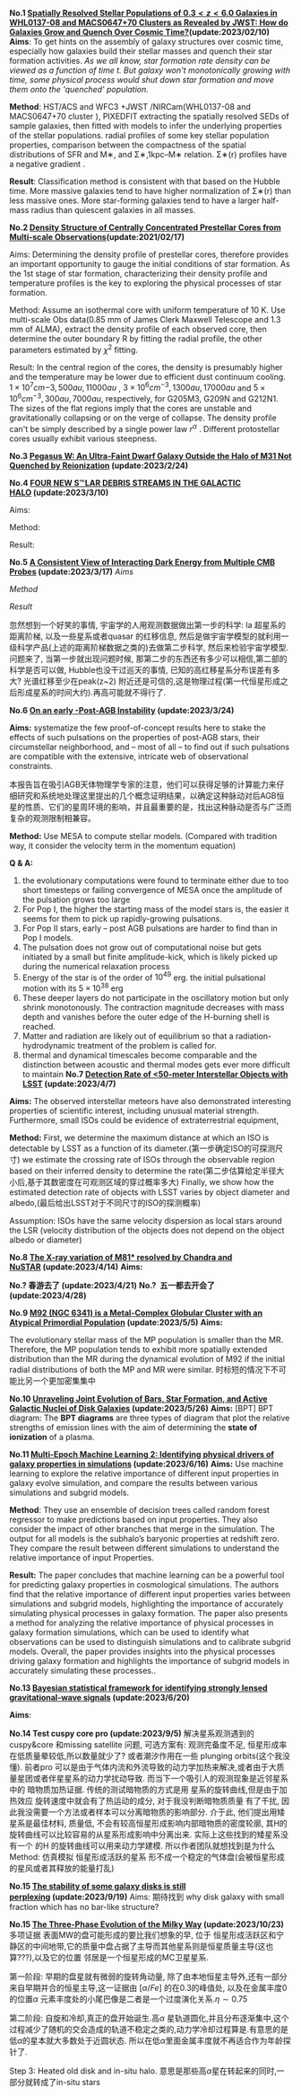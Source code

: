 **No.1 [Spatially Resolved Stellar Populations of $0.3<z<6.0$ Galaxies in WHL0137-08 and MACS0647+70 Clusters as Revealed by JWST: How do Galaxies Grow and Quench Over Cosmic Time?](http://arxiv.org/abs/2301.02209)(update:2023/02/10)**
**Aims**: To get hints on the assembly of galaxy structures over cosmic time, especially how galaxies build their stellar masses and quench their star formation activities. 
*As we all know, star formation rate density can be viewed as a function of time t.  But galaxy won't monotonically growing with time, some physical process would shut down star formation and move them onto the 'quenched' population.*

**Method**:  HST/ACS and WFC3 +JWST /NIRCam(WHL0137-08 and MACS0647+70 cluster ), PIXEDFIT extracting the spatially resolved SEDs of sample galaxies, then fitted with models to infer the underlying properties of the stellar populations.  radial profiles of some key stellar population properties, comparison between the compactness of the spatial distributions of SFR and M∗, and Σ∗,1kpc–M∗ relation. Σ∗(r) profiles have a negative gradient . 

**Result**: Classification method is consistent with that based on the Hubble time.  More massive galaxies tend to have higher normalization of Σ∗(r) than less massive ones. More star-forming galaxies tend to have a larger half-mass radius than quiescent galaxies in all masses.

**No.2 [Density Structure of Centrally Concentrated Prestellar Cores from Multi-scale Observations](https://arxiv.org/abs/2302.07634)(update:2021/02/17)**

Aims: Determining the density profile of prestellar cores, therefore provides an important opportunity to gauge the initial conditions of star formation.  As the 1st stage of  star formation, characterizing their density profile and temperature profiles is the key to exploring the physical processes of star formation.

Method: Assume an isothermal core with uniform temperature of 10 K. Use multi-scale Obs data(0.85 mm of James Clerk Maxwell Telescope and 1.3 mm of ALMA), extract the density profile of each observed core,  then determine the outer boundary R by fitting the radial profile, the other parameters estimated by $\chi^2$ fitting. 

Result: In the central region of the cores, the density is presumably higher and the temperature may be lower due to efficient dust continuum cooling. $1×10^7 cm{−3} , 500 au, 11000 au$ ,  $3×10^6 cm^{−3} , 1300 au, 17000 au$ and  $5×10^6 cm^{−3} , 300 au, 7000 au$, respectively, for G205M3, G209N and G212N1.  The sizes of the flat regions imply that the cores are unstable and gravitationally collapsing or on the verge of collapse. The density profile can't be simply described by a single power law $r^{\alpha}$ . Different protostellar cores usually exhibit various steepness.

**No.3 [Pegasus W: An Ultra-Faint Dwarf Galaxy Outside the Halo of M31 Not Quenched by Reionization](http://arxiv.org/abs/2301.04157) (update:2023/2/24)**



**No.4 [FOUR NEW S℡LAR DEBRIS STREAMS IN THE GALACTIC HALO](https://dx.doi.org/10.1088/0004-637X/693/2/1118) (update:2023/3/10)**

Aims:

Method:

Result:


**No.5 [A Consistent View of Interacting Dark Energy from Multiple CMB Probes](https://arxiv.org/abs/2303.08201) (update:2023/3/17)**
*Aims*

*Method*

*Result*


忽然想到一个好笑的事情, 宇宙学的人用观测数据做出第一步的科学: Ⅰa 超星系的距离阶梯, 以及一些星系或者quasar 的红移信息, 然后是做宇宙学模型的就利用一级科学产品(上述的距离阶梯数据之类的)去做第二步科学, 然后来检验宇宙学模型. 问题来了, 当第一步就出现问题时候, 那第二步的东西还有多少可以相信,第二部的科学是否可以做, Hubble也没干过巡天的事情, 已知的高红移星系分布误差有多大? 光谱红移至少在peak(z~2) 附近还是可信的,这是物理过程(第一代恒星形成之后形成星系的时间大约).再高可能就不得行了. 

**No.6 [On an early -Post-AGB Instability](https://arxiv.org/abs/2303.11374v1) (update:2023/3/24)**

**Aims:**  systematize the few proof-of-concept results here to stake the effects of such pulsations on the properties of post-AGB stars, their circumstellar neighborhood, and – most of all – to find out if such pulsations are compatible with the extensive, intricate web of observational constraints.

本报告旨在吸引AGB天体物理学专家的注意，他们可以获得足够的计算能力来仔细研究和系统地处理这里提出的几个概念证明结果，以确定这种脉动对后AGB恒星的性质、它们的星周环境的影响，并且最重要的是，找出这种脉动是否与广泛而复杂的观测限制相兼容。

**Method:**  Use MESA to compute stellar models. (Compared with tradition way, it consider the velocity term in the momentum equation)

**Q & A:**  
1. the evolutionary computations were found to terminate either due to too short timesteps or failing convergence of MESA once the amplitude of the pulsation grows too large
2. For Pop I, the higher the starting mass of the model stars is, the easier it seems for them to pick up rapidly-growing pulsations.
3. For Pop II stars, early – post AGB pulsations are harder to find than in Pop I models.
4. The pulsation does not grow out of computational noise but gets initiated by a small but finite amplitude-kick, which is likely picked up during the numerical relaxation process
5. Energy of the star is of the order of $10^{49}$ erg. the initial pulsational motion with its $5\times 10^{38}$  erg
6. These deeper layers do not participate in the oscillatory motion but only shrink monotonously. The contraction magnitude decreases with mass depth and vanishes before the outer edge of the H-burning shell is reached.
7. Matter and radiation are likely out of equilibrium so that a radiation-hydrodynamic treatment of the problem is called for.
8. thermal and dynamical timescales become comparable and the distinction between acoustic and thermal modes gets ever more difficult to maintain
**No.7 [Detection Rate of <50-meter Interstellar Objects with LSST](http://arxiv.org/abs/2303.14766) (update:2023/4/7)**

**Aims:**  The observed interstellar meteors have also demonstrated interesting properties of scientific interest, including unusual material strength. Furthermore, small ISOs could be evidence of extraterrestrial equipment,

**Method:**  First, we determine the maximum distance at which an ISO is detectable by LSST as a function of its diameter.(第一步确定ISO的可探测尺寸)
we estimate the crossing rate of ISOs through the observable region based on their inferred density to determine the rate(第二步估算给定半径大小后,基于其数密度在可观测区域的穿过概率多大)
Finally, we show how the estimated detection rate of objects with LSST varies by object diameter and albedo,(最后给出LSST对于不同尺寸的ISO的探测概率)

Assumption: ISOs have the same velocity dispersion as local stars around the LSR (velocity distribution of the objects does not depend on the object albedo or diameter)

**No.8 [The X-ray variation of M81* resolved by Chandra and NuSTAR](http://arxiv.org/abs/2304.05577) (update:2023/4/14)**
**Aims:** 

**No.? 春游去了 (update:2023/4/21)**
**No.?  五一都去开会了(update:2023/4/28)**

**No.9 [M92 (NGC 6341) is a Metal-Complex Globular Cluster with an Atypical Primordial Population](http://arxiv.org/abs/2305.02983) (update:2023/5/5)**
**Aims:** 

The evolutionary stellar mass of the MP population is smaller than the MR. Therefore, the MP population tends to exhibit more spatially extended distribution than the MR during the dynamical evolution of M92 if the initial radial distributions of both the MP and MR were similar. 
时标短的情况下不可能比另一个更加密集集中

**No.10 [Unraveling Joint Evolution of Bars, Star Formation, and Active Galactic Nuclei of Disk Galaxies](http://arxiv.org/abs/2305.07906) (update:2023/5/26)**
**Aims:** [BPT]
BPT diagram: The **BPT diagrams** are three types of diagram that plot the relative strengths of emission lines with the aim of determining the **state of ionization** of a plasma. 

**No.11 [Multi-Epoch Machine Learning 2: Identifying physical drivers of galaxy properties in simulations](http://arxiv.org/abs/2306.07728v1) (update:2023/6/16)**
**Aims:** Use machine learning to explore the relative importance of different input properties in galaxy evolve  simulation, and compare the results between various simulations and subgrid models.

**Method**:  They use an ensemble of decision trees called random forest regressor to make predictions based on input properties.  They also consider the impact of other branches that merge in the simulation. The output for all models is the subhalo’s baryonic properties at redshift zero. They compare the result between different simulations to understand the relative importance of input Properties.

**Result:** The paper concludes that machine learning can be a powerful tool for predicting galaxy properties in cosmological simulations. The authors find that the relative importance of different input properties varies between simulations and subgrid models, highlighting the importance of accurately simulating physical processes in galaxy formation. The paper also presents a method for analyzing the relative importance of physical processes in galaxy formation simulations, which can be used to identify what observations can be used to distinguish simulations and to calibrate subgrid models. Overall, the paper provides insights into the physical processes driving galaxy formation and highlights the importance of subgrid models in accurately simulating these processes..

**No.13 [Bayesian statistical framework for identifying strongly lensed gravitational-wave signals](http://arxiv.org/abs/2104.09339) (update:2023/6/20)**

**Aims**:


**No.14 Test cuspy core pro (update:2023/9/5)**
解决星系观测遇到的 cuspy&core 和missing satellite 问题, 可选方案有: 观测完备度不足, 恒星形成率在低质量晕较低,所以数量就少了?  或者潮汐作用在一些 plunging orbits(这个我没懂). 前者pro 可以是由于气体内流和外流导致的动力学加热来解决,或者由于大质量星团或者伴星星系的动力学扰动导致. 而当下一个吸引人的观测现象是近邻星系中的 暗物质加热证据. 
传统的测试暗物质的方式是用 星系的旋转曲线,但是由于加热效应 旋转速度中就会有了热运动的成分, 对于我没判断暗物质质量 有了干扰, 因此我没需要一个方法或者样本可以分离暗物质的影响部分. 介于此, 他们提出用矮星系是最佳材料, 质量低, 不会有较高恒星形成影响内部暗物质的密度轮廓, 其H的旋转曲线可以比较容易的从星系形成影响中分离出来.
 实际上这些找到的矮星系没有一个 的H 的旋转曲线可以用来动力学建模. 所以作者团队就想找到是为什么
Method: 仿真模拟
恒星形成活跃的星系 形不成一个稳定的气体盘(会被恒星形成的星风或者其释放的能量打乱)

**No.15 [The stability of some galaxy disks is still perplexing](http://arxiv.org/abs/2302.14775) (update:2023/9/19)**
Aims: 期待找到 why disk galaxy with small fraction which has no bar-like structure? 

**No.15 [The Three-Phase Evolution of the Milky Way](http://arxiv.org/abs/2310.13050) (update:2023/10/23)**
多项证据 表面MW的盘可能形成的要比我们想象的早, 位于 恒星形成活跃区和宁静区的中间地带,它的质量中盘占据了主导而其他星系则是恒星质量主导(这也算???),以及它的位置 邻居是一个恒星形成的MC卫星星系.

第一阶段: 早期的盘星就有微弱的旋转角动量, 除了由本地恒星主导外,还有一部分来自早期并合的恒星主导,这一证据由 $[\alpha/Fe]$ 的在0.3的峰值处, 以及在金属丰度0的位置$\alpha$ 元素丰度处的小尾巴像是二者是一个过度演化关系.$\eta\sim 0.75$  

第二阶段: 自旋和冷却,真正的盘开始诞生.高$\alpha$ 星轨道圆化,并且分布逐渐集中,这个过程减少了随机的交会造成的轨道不稳定之类的,动力学冷却过程算是.有意思的是低$\alpha$的星本就大多数处于近圆状态. 所以在低$\alpha$里面金属丰度就不再适合作为年龄探针了.

Step 3: Heated old disk and in-situ halo. 意思是那些高$\alpha$星在转起来的同时,一部分就转成了in-situ stars


